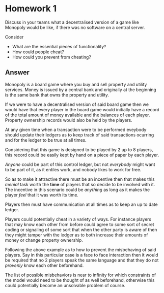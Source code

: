 # Homework 1

Discuss in your teams what a decentralised version of a game like Monopoly
would be like, if there was no software on a central server.

Consider
* What are the essential pieces of functionality?
* How could people cheat?
* How could you prevent from cheating?

## Answer

Monopoly is a board game where you buy and sell property and utility services.
Money is issued by a central bank and originally at the beginning is the 
same bank that owns the  property and utility.

If we were to have a decentralised version of said board game then we would 
have that every player in the board game would initially have a record of the 
total amount of money available and the balances of each player. Property 
ownership records would also be held by the players.

At any given time when a transaction were to be performed eveybody should 
update their ledgers as to keep track of said transactions ocurring and for the 
ledger to be true at all times.

Considering that this game is designed to be played by 2 up to 8 players, 
this record could be easily kept by hand on a piece of paper by each player.

*Anyone* could be part of this control ledger, but not *everybody* might want 
to be part of it, as it entiles work, and nobody likes to work for free.

So as to make it attractive there must be an incentive then that makes this 
*menial* task worth the **time** of players that so decide to be involved 
with it. The incentive in this scenario could be *anything* as long as it 
makes the player *feel* that it was worth its time.

Players then must have communication at all times as to keep an up to date 
ledger.

Players could potentially cheat in a variety of ways. For instance players that 
may know each other from before could agree to some sort of secret coding 
or signaling of some sort that when the other party is aware of then they might 
tamper with the ledger as to both increase their amounts of money or change 
property ownership.

Following the above example as to how to prevent the misbehaving of said 
players. Say in this particular case is a face to face interaction then 
it would be required that no 2 players speak the same language and that 
they do not *provenly* know each other beforehand.

The list of possible misbehaviors is near to infinity for which constraints 
of the model would need to be thought of as well beforehand, otherwise this 
could potentially become an unsolvable problem of course.
